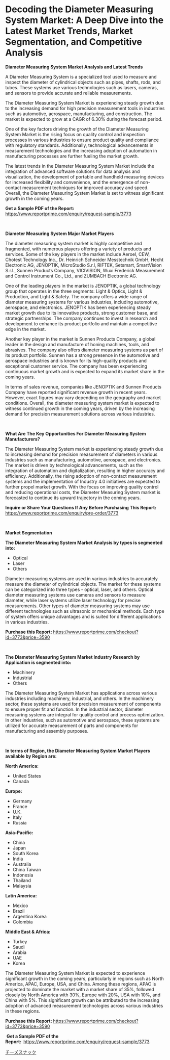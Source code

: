 <p><h1>Decoding the Diameter Measuring System Market: A Deep Dive into the Latest Market Trends, Market Segmentation, and Competitive Analysis</h1></p><p><strong>Diameter Measuring System Market Analysis and Latest Trends</strong></p>
<p><p>A Diameter Measuring System is a specialized tool used to measure and inspect the diameter of cylindrical objects such as pipes, shafts, rods, and tubes. These systems use various technologies such as lasers, cameras, and sensors to provide accurate and reliable measurements.</p><p>The Diameter Measuring System Market is experiencing steady growth due to the increasing demand for high precision measurement tools in industries such as automotive, aerospace, manufacturing, and construction. The market is expected to grow at a CAGR of 6.30% during the forecast period.</p><p>One of the key factors driving the growth of the Diameter Measuring System Market is the rising focus on quality control and inspection processes in various industries to ensure product quality and compliance with regulatory standards. Additionally, technological advancements in measurement technologies and the increasing adoption of automation in manufacturing processes are further fueling the market growth.</p><p>The latest trends in the Diameter Measuring System Market include the integration of advanced software solutions for data analysis and visualization, the development of portable and handheld measuring devices for increased flexibility and convenience, and the emergence of non-contact measurement techniques for improved accuracy and speed. Overall, the Diameter Measuring System Market is set to witness significant growth in the coming years.</p></p>
<p><strong>Get a Sample PDF of the Report:&nbsp;</strong> <a href="https://www.reportprime.com/enquiry/request-sample/3773">https://www.reportprime.com/enquiry/request-sample/3773</a></p>
<p>&nbsp;</p>
<p><strong>Diameter Measuring System Major Market Players</strong></p>
<p><p>The diameter measuring system market is highly competitive and fragmented, with numerous players offering a variety of products and services. Some of the key players in the market include Aeroel, CEW, Chotest Technology Inc., Dr. Heinrich Schneider Messtechnik GmbH, Hecht Electronic AG, JENOPTIK, MicroStudio S.r.l, RIFTEK, Setsmart, SmartVision S.r.l., Sunnen Products Company, VICIVISION, Wuxi Frederick Measurement and Control Instrument Co., Ltd., and ZUMBACH Electronic AG.</p><p>One of the leading players in the market is JENOPTIK, a global technology group that operates in the three segments: Light & Optics, Light & Production, and Light & Safety. The company offers a wide range of diameter measuring systems for various industries, including automotive, aerospace, and electronics. JENOPTIK has been experiencing steady market growth due to its innovative products, strong customer base, and strategic partnerships. The company continues to invest in research and development to enhance its product portfolio and maintain a competitive edge in the market.</p><p>Another key player in the market is Sunnen Products Company, a global leader in the design and manufacture of honing machines, tools, and abrasives. The company also offers diameter measuring systems as part of its product portfolio. Sunnen has a strong presence in the automotive and aerospace industries and is known for its high-quality products and exceptional customer service. The company has been experiencing continuous market growth and is expected to expand its market share in the coming years.</p><p>In terms of sales revenue, companies like JENOPTIK and Sunnen Products Company have reported significant revenue growth in recent years. However, exact figures may vary depending on the geography and market conditions. Overall, the diameter measuring system market is expected to witness continued growth in the coming years, driven by the increasing demand for precision measurement solutions across various industries.</p></p>
<p>&nbsp;</p>
<p><strong>What Are The Key Opportunities For Diameter Measuring System Manufacturers?</strong></p>
<p><p>The Diameter Measuring System market is experiencing steady growth due to increasing demand for precision measurement of diameters in various industries such as manufacturing, automotive, aerospace, and electronics. The market is driven by technological advancements, such as the integration of automation and digitalization, resulting in higher accuracy and efficiency. Additionally, the rising adoption of non-contact measurement systems and the implementation of Industry 4.0 initiatives are expected to further propel market growth. With the focus on improving quality control and reducing operational costs, the Diameter Measuring System market is forecasted to continue its upward trajectory in the coming years.</p></p>
<p><strong>Inquire or Share Your Questions If Any Before Purchasing This Report:</strong> <a href="https://www.reportprime.com/enquiry/pre-order/3773">https://www.reportprime.com/enquiry/pre-order/3773</a></p>
<p>&nbsp;</p>
<p><strong>Market Segmentation</strong></p>
<p><strong>The Diameter Measuring System Market Analysis by types is segmented into:</strong></p>
<p><ul><li>Optical</li><li>Laser</li><li>Others</li></ul></p>
<p><p>Diameter measuring systems are used in various industries to accurately measure the diameter of cylindrical objects. The market for these systems can be categorized into three types - optical, laser, and others. Optical diameter measuring systems use cameras and sensors to measure diameter, while laser systems utilize laser technology for precise measurements. Other types of diameter measuring systems may use different technologies such as ultrasonic or mechanical methods. Each type of system offers unique advantages and is suited for different applications in various industries.</p></p>
<p><strong>Purchase this Report:&nbsp;</strong><a href="https://www.reportprime.com/checkout?id=3773&price=3590">https://www.reportprime.com/checkout?id=3773&price=3590</a></p>
<p>&nbsp;</p>
<p><strong>The Diameter Measuring System Market Industry Research by Application is segmented into:</strong></p>
<p><ul><li>Machinery</li><li>Industrial</li><li>Others</li></ul></p>
<p><p>The Diameter Measuring System Market has applications across various industries including machinery, industrial, and others. In the machinery sector, these systems are used for precision measurement of components to ensure proper fit and function. In the industrial sector, diameter measuring systems are integral for quality control and process optimization. In other industries, such as automotive and aerospace, these systems are utilized for accurate measurement of parts and components for manufacturing and assembly purposes.</p></p>
<p>&nbsp;</p>
<p><strong>In terms of Region, the Diameter Measuring System Market Players available by Region are:</strong></p>
<p>
    <p> <strong> North America: </strong>
        <ul>
            <li>United States</li>
            <li>Canada</li>
        </ul>
        </p> 
    <p> <strong> Europe: </strong>
        <ul>
            <li>Germany</li>
            <li>France</li>
            <li>U.K.</li>
            <li>Italy</li>
            <li>Russia</li>
        </ul>
        </p> 
    <p> <strong> Asia-Pacific: </strong>
        <ul>
            <li>China</li>
            <li>Japan</li>
            <li>South Korea</li>
            <li>India</li>
            <li>Australia</li>
            <li>China Taiwan</li>
            <li>Indonesia</li>
            <li>Thailand</li>
            <li>Malaysia</li>
        </ul>
        </p> 
    <p> <strong> Latin America: </strong>
        <ul>
            <li>Mexico</li>
            <li>Brazil</li>
            <li>Argentina Korea</li>
            <li>Colombia</li>
        </ul>
        </p> 
    <p> <strong> Middle East & Africa: </strong>
        <ul>
            <li>Turkey</li>
            <li>Saudi</li>
            <li>Arabia</li>
            <li>UAE</li>
            <li>Korea</li>
        </ul>
    </p>
    </p>
<p><p>The Diameter Measuring System Market is expected to experience significant growth in the coming years, particularly in regions such as North America, APAC, Europe, USA, and China. Among these regions, APAC is projected to dominate the market with a market share of 35%, followed closely by North America with 30%, Europe with 20%, USA with 10%, and China with 5%. This significant growth can be attributed to the increasing adoption of advanced measurement technologies across various industries in these regions.</p></p>
<p><strong>Purchase this Report: </strong><a href="https://www.reportprime.com/checkout?id=3773&price=3590">https://www.reportprime.com/checkout?id=3773&price=3590</a></p>
<p>&nbsp;<strong>Get a Sample PDF of the Report:&nbsp;&nbsp;</strong><a href="https://www.reportprime.com/enquiry/request-sample/3773">https://www.reportprime.com/enquiry/request-sample/3773</a></p>
<p><strong></strong></p>
<p><p><a href="https://github.com/EstaSprer20231/Market-Research-Report-List-1/blob/main/201680314665.md">チーズスナック</a></p></p>
